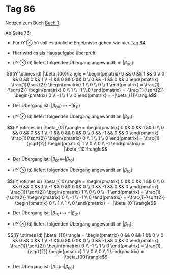 # Tag 86

Notizen zum Buch [Buch 1](../Buch1.md).

Ab Seite 76:
* Für $iY \otimes id)$ soll es ähnliche Ergebnisse geben wie hier [Tag 84](../Tag84)

* Hier wird es als Hausaufgabe überprüft

* $(iY \otimes id)$ liefert folgenden Übergang angewandt an $|\beta_{00}\rangle$:
```math
(iY \otimes id) |\beta_{00}\rangle
=
\begin{pmatrix}
0 && 0 && 1 && 0 \\
0 && 0 && 0 && 1 \\
-1 && 0 && 0 && 0 \\
0 && -1 && 0 && 0
\end{pmatrix}
\frac{1}{\sqrt{2}}
\begin{pmatrix}
1 \\
0 \\
0 \\
1
\end{pmatrix}
=
\frac{1}{\sqrt{2}}
\begin{pmatrix}
0 \\
1 \\
-1 \\
0
\end{pmatrix}
=
-\frac{1}{\sqrt{2}}
\begin{pmatrix}
0 \\
-1 \\
1 \\
0
\end{pmatrix}
=
-|\beta_{11}\rangle
```

* Der Übergang ist: $|\beta_{00}\rangle \longmapsto -|\beta_{11}\rangle$

* $(iY \otimes id)$ liefert folgenden Übergang angewandt an $|\beta_{01}\rangle$:
```math
(iY \otimes id) |\beta_{01}\rangle
=
\begin{pmatrix}
0 && 0 && 1 && 0 \\
0 && 0 && 0 && 1 \\
-1 && 0 && 0 && 0 \\
0 && -1 && 0 && 0
\end{pmatrix}
\frac{1}{\sqrt{2}}
\begin{pmatrix}
0 \\
1 \\
1 \\
0
\end{pmatrix}
=
\frac{1}{\sqrt{2}}
\begin{pmatrix}
1 \\
0 \\
0 \\
-1
\end{pmatrix}
=
|\beta_{10}\rangle
```

* Der Übergang ist: $|\beta_{01}\rangle \longmapsto |\beta_{10}\rangle$

* $(iY \otimes id)$ liefert folgenden Übergang angewandt an $|\beta_{10}\rangle$:
```math
(iY \otimes id) |\beta_{10}\rangle
=
\begin{pmatrix}
0 && 0 && 1 && 0 \\
0 && 0 && 0 && 1 \\
-1 && 0 && 0 && 0 \\
0 && -1 && 0 && 0
\end{pmatrix}
\frac{1}{\sqrt{2}}
\begin{pmatrix}
1 \\
0 \\
0 \\
-1
\end{pmatrix}
=
\frac{1}{\sqrt{2}}
\begin{pmatrix}
0 \\
-1 \\
-1 \\
0
\end{pmatrix}
=
-\frac{1}{\sqrt{2}}
\begin{pmatrix}
0 \\
1 \\
1 \\
0
\end{pmatrix}
=
-|\beta_{01}\rangle
```

* Der Übergang ist: $|\beta_{10}\rangle \longmapsto -|\beta_{01}\rangle$

* $(iY \otimes id)$ liefert folgenden Übergang angewandt an $|\beta_{11}\rangle$:
```math
(iY \otimes id) |\beta_{11}\rangle
=
\begin{pmatrix}
0 && 0 && 1 && 0 \\
0 && 0 && 0 && 1 \\
-1 && 0 && 0 && 0 \\
0 && -1 && 0 && 0
\end{pmatrix}
\frac{1}{\sqrt{2}}
\begin{pmatrix}
0 \\
-1 \\
1 \\
0
\end{pmatrix}
=
\frac{1}{\sqrt{2}}
\begin{pmatrix}
1 \\
0 \\
0 \\
1
\end{pmatrix}
=
|\beta_{00}\rangle
```

* Der Übergang ist: $|\beta_{11}\rangle \longmapsto |\beta_{00}\rangle$
